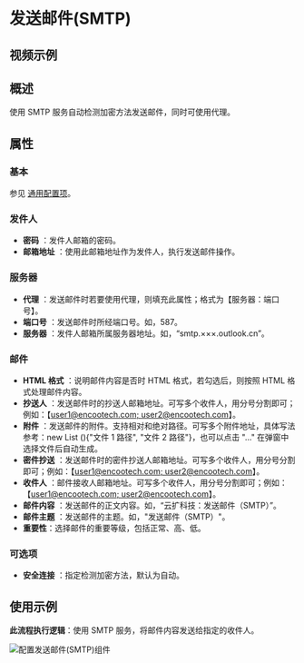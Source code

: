 # 发送邮件(SMTP)

## 视频示例

## 概述

使用 SMTP 服务自动检测加密方法发送邮件，同时可使用代理。

## 属性

### 基本

参见 [通用配置项](../Appendix/CommonConfigurationItems.md)。

### 发件人

- **密码** ：发件人邮箱的密码。
- **邮箱地址** ：使用此邮箱地址作为发件人，执行发送邮件操作。

### 服务器

- **代理** ：发送邮件时若要使用代理，则填充此属性；格式为【服务器：端口号】。
- **端口号** ：发送邮件时所经端口号。如，587。
- **服务器** ：发件人邮箱所属服务器地址。如，“smtp.×××.outlook.cn”。

### 邮件

- **HTML 格式** ：说明邮件内容是否时 HTML 格式，若勾选后，则按照 HTML 格式处理邮件内容。
- **抄送人** ：发送邮件时的抄送人邮箱地址。可写多个收件人，用分号分割即可；例如：【[user1@encootech.com; user2@encootech.com](mailto:user1@encootech.com;%20user2@encootech.com)】。
- **附件** ：发送邮件的附件。支持相对和绝对路径。可写多个附件地址，具体写法参考：new List <string>(){"文件 1 路径", "文件 2 路径"}，也可以点击 "..." 在弹窗中选择文件后自动生成。
- **密件抄送** ：发送邮件时的密件抄送人邮箱地址。可写多个收件人，用分号分割即可；例如：【[user1@encootech.com; user2@encootech.com](mailto:user1@encootech.com;%20user2@encootech.com)】。
- **收件人** ：邮件接收人邮箱地址。可写多个收件人，用分号分割即可；例如：【[user1@encootech.com; user2@encootech.com](mailto:user1@encootech.com;%20user2@encootech.com)】。
- **邮件内容** ：发送邮件的正文内容。如，“云扩科技：发送邮件（SMTP）”。
- **邮件主题** ：发送邮件的主题。如，"发送邮件（SMTP）"。
- **重要性**：选择邮件的重要等级，包括正常、高、低。

### 可选项

- **安全连接** ：指定检测加密方法，默认为自动。

## 使用示例

**此流程执行逻辑**：使用 SMTP 服务，将邮件内容发送给指定的收件人。

 ![配置发送邮件(SMTP)组件](https://docimages.blob.core.chinacloudapi.cn/images/Activities/SendMailSMTP2020122202.png)

